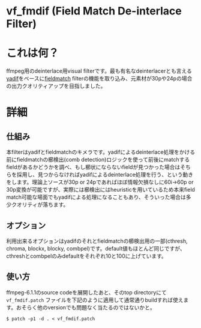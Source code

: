 # vf_fmdif (Field Match De-interlace Filter)

# これは何？

ffmpeg用のdeinterlace用visual filterです。最も有名なdeinterlacerとも言える[yadif](https://ffmpeg.org/ffmpeg-filters.html#yadif-1)をベースに[fieldmatch](https://ffmpeg.org/ffmpeg-filters.html#fieldmatch) filterの機能を取り込み、元素材が30pや24pの場合の出力クオリティアップを目指しました。

# 詳細

## 仕組み

本filterはyadifとfieldmatchのキメラです。yadifによるdeinterlace処理をかける前にfieldmatchの櫛検出(comb detection)ロジックを使って前後にmatchするfieldがあるかどうかを調べ、もし櫛状にならないfieldが見つかった場合はそちらを採用し、見つからなければyadifによるdeinterlace処理を行う、という動きをします。理論上ソースが30p or 24pであればほぼ情報欠損なしに60i→60p or 30p変換が可能ですが、実際には櫛検出にはheuristicを用いているため本来field match可能な場面でもyadifによる処理になることもあり、そういった場合は多少クオリティが落ちます。

## オプション

利用出来るオプションはyadifのそれとfieldmatchの櫛検出用の一部(cthresh, chroma, blockx, blocky, combpel)です。default値もほとんど同じですが、cthreshとcombpelのみdefaultをそれぞれ10と100に上げています。

## 使い方

ffmpeg-6.1.1のsource codeを展開したあと、そのtop directoryにて `vf_fmdif.patch` ファイルを下記のように適用して通常通りbuildすれば使えます。おそらく他のversionでも問題なく当たるのではないかと。

```
$ patch -p1 -d . < vf_fmdif.patch
```
